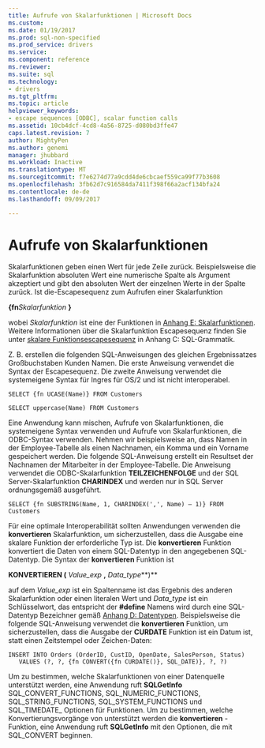 ```yaml
---
title: Aufrufe von Skalarfunktionen | Microsoft Docs
ms.custom: 
ms.date: 01/19/2017
ms.prod: sql-non-specified
ms.prod_service: drivers
ms.service: 
ms.component: reference
ms.reviewer: 
ms.suite: sql
ms.technology:
- drivers
ms.tgt_pltfrm: 
ms.topic: article
helpviewer_keywords:
- escape sequences [ODBC], scalar function calls
ms.assetid: 10cb4dcf-4cd8-4a56-8725-d080bd3ffe47
caps.latest.revision: 7
author: MightyPen
ms.author: genemi
manager: jhubbard
ms.workload: Inactive
ms.translationtype: MT
ms.sourcegitcommit: f7e6274d77a9cdd4de6cbcaef559ca99f77b3608
ms.openlocfilehash: 3fb62d7c916584da7411f398f66a2acf134bfa24
ms.contentlocale: de-de
ms.lasthandoff: 09/09/2017

---
```

# <a name="scalar-function-calls"></a>Aufrufe von Skalarfunktionen
Skalarfunktionen geben einen Wert für jede Zeile zurück. Beispielsweise die Skalarfunktion absoluten Wert eine numerische Spalte als Argument akzeptiert und gibt den absoluten Wert der einzelnen Werte in der Spalte zurück. Ist die-Escapesequenz zum Aufrufen einer Skalarfunktion  
  
 **{fn***Skalarfunktion* **}**   
  
 wobei *Skalarfunktion* ist eine der Funktionen in [Anhang E: Skalarfunktionen](../../../odbc/reference/appendixes/appendix-e-scalar-functions.md). Weitere Informationen über die Skalarfunktion Escapesequenz finden Sie unter [skalare Funktionsescapesequenz](../../../odbc/reference/appendixes/scalar-function-escape-sequence.md) in Anhang C: SQL-Grammatik.  
  
 Z. B. erstellen die folgenden SQL-Anweisungen des gleichen Ergebnissatzes Großbuchstaben Kunden Namen. Die erste Anweisung verwendet die Syntax der Escapesequenz. Die zweite Anweisung verwendet die systemeigene Syntax für Ingres für OS/2 und ist nicht interoperabel.  
  
```  
SELECT {fn UCASE(Name)} FROM Customers  
  
SELECT uppercase(Name) FROM Customers  
```  
  
 Eine Anwendung kann mischen, Aufrufe von Skalarfunktionen, die systemeigene Syntax verwenden und Aufrufe von Skalarfunktionen, die ODBC-Syntax verwenden. Nehmen wir beispielsweise an, dass Namen in der Employee-Tabelle als einen Nachnamen, ein Komma und ein Vorname gespeichert werden. Die folgende SQL-Anweisung erstellt ein Resultset der Nachnamen der Mitarbeiter in der Employee-Tabelle. Die Anweisung verwendet die ODBC-Skalarfunktion **TEILZEICHENFOLGE** und der SQL Server-Skalarfunktion **CHARINDEX** und werden nur in SQL Server ordnungsgemäß ausgeführt.  
  
```  
SELECT {fn SUBSTRING(Name, 1, CHARINDEX(',', Name) – 1)} FROM Customers  
```  
  
 Für eine optimale Interoperabilität sollten Anwendungen verwenden die **konvertieren** Skalarfunktion, um sicherzustellen, dass die Ausgabe eine skalare Funktion der erforderliche Typ ist. Die **konvertieren** Funktion konvertiert die Daten von einem SQL-Datentyp in den angegebenen SQL-Datentyp. Die Syntax der **konvertieren** Funktion ist  
  
 **KONVERTIEREN (** *Value_exp* **,** *Data_type***)**  
  
 auf dem *Value_exp* ist ein Spaltenname ist das Ergebnis des anderen Skalarfunktion oder einen literalen Wert und *Data_type* ist ein Schlüsselwort, das entspricht der **#define** Namens wird durch eine SQL-Datentyp Bezeichner gemäß [Anhang D: Datentypen](../../../odbc/reference/appendixes/appendix-d-data-types.md). Beispielsweise die folgende SQL-Anweisung verwendet die **konvertieren** Funktion, um sicherzustellen, dass die Ausgabe der **CURDATE** Funktion ist ein Datum ist, statt einen Zeitstempel oder Zeichen-Daten:  
  
```  
INSERT INTO Orders (OrderID, CustID, OpenDate, SalesPerson, Status)  
   VALUES (?, ?, {fn CONVERT({fn CURDATE()}, SQL_DATE)}, ?, ?)  
```  
  
 Um zu bestimmen, welche Skalarfunktionen von einer Datenquelle unterstützt werden, eine Anwendung ruft **SQLGetInfo** SQL_CONVERT_FUNCTIONS, SQL_NUMERIC_FUNCTIONS, SQL_STRING_FUNCTIONS, SQL_SYSTEM_FUNCTIONS und SQL_TIMEDATE_ Optionen für Funktionen. Um zu bestimmen, welche Konvertierungsvorgänge von unterstützt werden die **konvertieren** -Funktion, eine Anwendung ruft **SQLGetInfo** mit den Optionen, die mit SQL_CONVERT beginnen.

